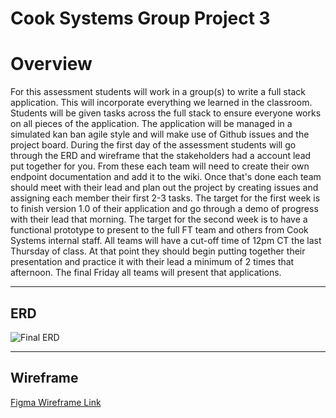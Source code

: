 
Cook Systems Group Project 3
===============================
# Overview

For this assessment students will work in a group(s) to write a full stack application. This will incorporate everything we learned in the classroom. Students will be given tasks across the full stack to ensure everyone works on all pieces of the application. The application will be managed in a simulated kan ban agile style and will make use of Github issues and the project board. During the first day of the assessment students will go through the ERD and wireframe that the stakeholders had a account lead put together for you. From these each team will need to create their own endpoint documentation and add it to the wiki. Once that's done each team should meet with their lead and plan out the project by creating issues and assigning each member their first 2-3 tasks. The target for the first week is to finish version 1.0 of their application and go through a demo of progress with their lead that morning. The target for the second week is to have a functional prototype to present to the full FT team and others from Cook Systems internal staff. All teams will have a cut-off time of 12pm CT the last Thursday of class. At that point they should begin putting together their presentation and practice it with their lead a minimum of 2 times that afternoon. The final Friday all teams will present that applications.

---

## ERD

![Final ERD](https://user-images.githubusercontent.com/32781877/206259951-fe81a650-1d90-4c28-ae7a-571f649269d9.png)


---

## Wireframe

[Figma Wireframe Link](https://www.figma.com/file/huwXGJxW6BCIbk4p2QcZG2/Final-Prototype?type=design&node-id=0-1&mode=design&t=zTfJ355BqtKPGq2j-0)

